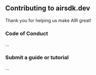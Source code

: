 
## Contributing to airsdk.dev

Thank you for helping us make AIR great!  



### Code of Conduct

...



### Submit a guide or tutorial 


... 